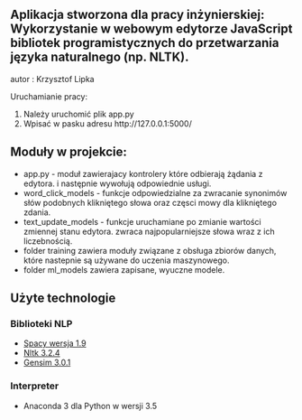 <h2>Aplikacja stworzona dla pracy inżynierskiej:
Wykorzystanie w webowym edytorze JavaScript bibliotek programistycznych do przetwarzania języka naturalnego (np. NLTK).
</h2> 
<p>autor : Krzysztof Lipka</p>
<p>Uruchamianie pracy:</p>  
<ol>
<li>Należy uruchomić plik app.py </li>  
<li>Wpisać w pasku adresu http://127.0.0.1:5000/</l1> 
</ol>
<h2>Moduły w projekcie:</h2> 
<ul>
<li>app.py - moduł zawierajacy kontrolery które odbierają żądania z edytora.
i następnie wywołują odpowiednie usługi.</li>  
<li>word_click_models - funkcje odpowiedzialne za zwracanie synonimów
słów podobnych klikniętego słowa oraz częsci mowy dla klikniętego zdania.</li>
<li>text_update_models - funkcje uruchamiane po zmianie wartości zmiennej stanu edytora.
zwraca najpopularniejsze słowa wraz z ich liczebnością.</li>
<li>folder training zawiera moduły związane z obsługa zbiorów danych, które nastepnie są używane do uczenia maszynowego.</li>  
<li>folder ml_models zawiera zapisane, wyuczne modele.</li>  
</ul>

<h2>Użyte technologie</h2>
<h3>Biblioteki NLP</h3>
<ul>
<li> <a href = "https://legacy.spacy.io/docs/">Spacy wersja 1.9</a></li>
<li> <a href = "http://www.nltk.org/">Nltk 3.2.4</a></li> 
<li> <a href = "https://radimrehurek.com/gensim/">Gensim 3.0.1</a></li> 
</ul>

<h3>Interpreter</h3>
<ul>
<li>Anaconda 3 dla Python w wersji 3.5</li> 
</ul>






